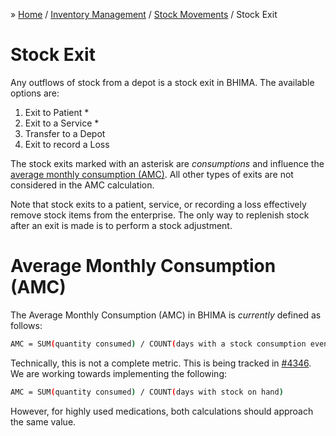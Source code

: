 &raquo; [Home](../index.md) / [Inventory Management](./index.md) / [Stock Movements](./movement.md) / Stock Exit

# Stock Exit

Any outflows of stock from a depot is a stock exit in BHIMA.  The available options are:

1. Exit to Patient *
2. Exit to a Service *
3. Transfer to a Depot
4. Exit to record a Loss

The stock exits marked with an asterisk are _consumptions_ and influence the [average monthly consumption (AMC)](#average-monthly-consumption).  All other types of exits are not considered in the AMC calculation.

Note that stock exits to a patient, service, or recording a loss effectively remove stock items from the enterprise.  The only way to replenish stock after an exit is made is to perform a stock adjustment.

# Average Monthly Consumption (AMC)

The Average Monthly Consumption (AMC) in BHIMA is _currently_ defined as follows:

```sh
AMC = SUM(quantity consumed) / COUNT(days with a stock consumption event)
```

Technically, this is not a complete metric.  This is being tracked in [#4346](https://github.com/IMA-WorldHealth/bhima/issues/4346).  We are working towards implementing the following:

```sh
AMC = SUM(quantity consumed) / COUNT(days with stock on hand)
```

However, for highly used medications, both calculations should approach the same value.
